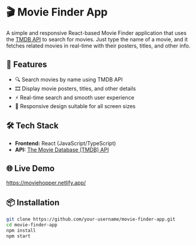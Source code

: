 # 🎬 Movie Finder App

A simple and responsive React-based Movie Finder application that uses the [TMDB API](https://www.themoviedb.org/) to search for movies. Just type the name of a movie, and it fetches related movies in real-time with their posters, titles, and other info.

## 🚀 Features

- 🔍 Search movies by name using TMDB API
- 🎞️ Display movie posters, titles, and other details
- ⚡ Real-time search and smooth user experience
- 📱 Responsive design suitable for all screen sizes

## 🛠️ Tech Stack

- **Frontend:** React (JavaScript/TypeScript)
- **API:** [The Movie Database (TMDB) API](https://developers.themoviedb.org/)



## 🌐 Live Demo
https://moviehopper.netlify.app/


## 📦 Installation

```bash
git clone https://github.com/your-username/movie-finder-app.git
cd movie-finder-app
npm install
npm start

